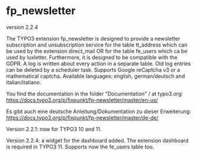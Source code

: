 # fp_newsletter

version 2.2.4

The TYPO3 extension fp_newsletter is designed to provide a newsletter subscription and unsubscription service for the 
table tt_address which can be used by the extension direct_mail OR for the table fe_users which ca be used by luxletter. 
Furthermore, it is designed to be compatible with the GDPR. A log is written about every action in a separate table.
Old log entries can be deleted by a scheduler task.
Supports Google reCaptcha v3 or a mathematical captcha.
Available languages: english, german/deutsch and italian/italiano.

You find the documentation in the folder "Documentation" / at typo3.org:
https://docs.typo3.org/p/fixpunkt/fp-newsletter/master/en-us/

Es gibt auch eine deutsche Anleitung/Dokumentation zu dieser Erweiterung:
https://docs.typo3.org/p/fixpunkt/fp-newsletter/master/de-de/

Version 2.2.1: now for TYPO3 10 and 11.

Version 2.2.4: a widget for the dashboard added. The extension dashboard is required in TYPO3 11.
Supports now the fe_users table too.